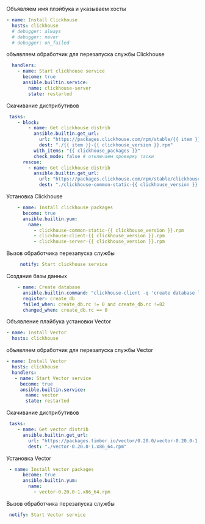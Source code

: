 Объявляем имя плэйбука и указываем хосты
```yaml
- name: Install Clickhouse
  hosts: clickhouse
  # debugger: always
  # debugger: never
  # debugger: on_failed
```
объявляем обработчик для перезапуска службы Clickhouse
```yaml
  handlers:
    - name: Start clickhouse service
      become: true
      ansible.builtin.service:
        name: clickhouse-server
        state: restarted
```
Скачивание дистрибутивов
```yaml
 tasks:
    - block:
        - name: Get clickhouse distrib
          ansible.builtin.get_url:
            url: "https://packages.clickhouse.com/rpm/stable/{{ item }}-{{ clickhouse_version }}.noarch.rpm"
            dest: "./{{ item }}-{{ clickhouse_version }}.rpm"
          with_items: "{{ clickhouse_packages }}"
          check_mode: false # отключаем проверку таски
      rescue:
        - name: Get clickhouse distrib
          ansible.builtin.get_url:
            url: "https://packages.clickhouse.com/rpm/stable/clickhouse-common-static-{{ clickhouse_version }}.x86_64.rpm"
            dest: "./clickhouse-common-static-{{ clickhouse_version }}.rpm"
```
Установка Clickhouse
```yaml
    - name: Install clickhouse packages
      become: true
      ansible.builtin.yum:
        name:
          - clickhouse-common-static-{{ clickhouse_version }}.rpm
          - clickhouse-client-{{ clickhouse_version }}.rpm
          - clickhouse-server-{{ clickhouse_version }}.rpm
```
Вызов обработчика перезапуска службы
```yaml
     notify: Start clickhouse service
```
Создание базы данных 
```yaml
    - name: Create database
      ansible.builtin.command: "clickhouse-client -q 'create database logs;'"
      register: create_db
      failed_when: create_db.rc != 0 and create_db.rc !=82
      changed_when: create_db.rc == 0

```
Объявление плэйбука установки Vector
```yaml
- name: Install Vector
  hosts: clickhouse
```
объявляем обработчик для перезапуска службы Vector
```yaml
- name: Install Vector
  hosts: clickhouse
  handlers:
   - name: Start Vector service
     become: true
     ansible.builtin.service:
       name: vector
       state: restarted
```
Скачивание дистрибутивов
```yaml
 tasks:
    - name: Get vector distrib
      ansible.builtin.get_url:
        url: "https://packages.timber.io/vector/0.20.0/vector-0.20.0-1.x86_64.rpm"
        dest: "./vector-0.20.0-1.x86_64.rpm"
```
Установка Vector 
```yaml
 - name: Install vector packages
      become: true
      ansible.builtin.yum:
        name:
          - vector-0.20.0-1.x86_64.rpm
```
Вызов обработчика перезапуска службы
```yaml
 notify: Start Vector service
```
 






